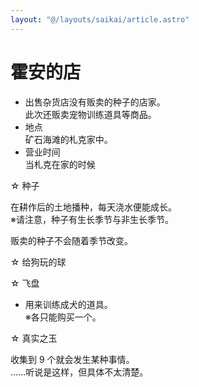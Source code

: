 ```yaml
---
layout: "@/layouts/saikai/article.astro"
---
```


# 霍安的店

- 出售杂货店没有贩卖的种子的店家。  
  此次还贩卖宠物训练道具等商品。
- 地点  
  矿石海滩的札克家中。
- 营业时间  
  当札克在家的时候

☆ 种子

在耕作后的土地播种，每天浇水便能成长。  
※请注意，种子有生长季节与非生长季节。

贩卖的种子不会随着季节改变。

☆ 给狗玩的球

☆ 飞盘

- 用来训练成犬的道具。  
  ※各只能购买一个。

☆ 真实之玉

收集到 9 个就会发生某种事情。  
……听说是这样，但具体不太清楚。
